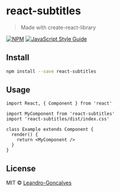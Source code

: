 # react-subtitles

> Made with create-react-library

[![NPM](https://img.shields.io/npm/v/react-subtitles.svg)](https://www.npmjs.com/package/react-subtitles) [![JavaScript Style Guide](https://img.shields.io/badge/code_style-standard-brightgreen.svg)](https://standardjs.com)

## Install

```bash
npm install --save react-subtitles
```

## Usage

```tsx
import React, { Component } from 'react'

import MyComponent from 'react-subtitles'
import 'react-subtitles/dist/index.css'

class Example extends Component {
  render() {
    return <MyComponent />
  }
}
```

## License

MIT © [Leandro-Goncalves](https://github.com/Leandro-Goncalves)
